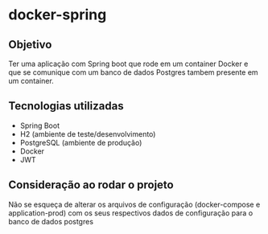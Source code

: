 # docker-spring

## Objetivo
Ter uma aplicação com Spring boot que rode em um container Docker e que se comunique com um banco de dados Postgres tambem presente em um container.


## Tecnologias utilizadas
- Spring Boot 
- H2 (ambiente de teste/desenvolvimento)
- PostgreSQL (ambiente de produção)
- Docker
- JWT 

## Consideração ao rodar o projeto
Não se esqueça de alterar os arquivos de configuração (docker-compose e application-prod) com os seus respectivos dados de configuração para o banco de dados postgres

